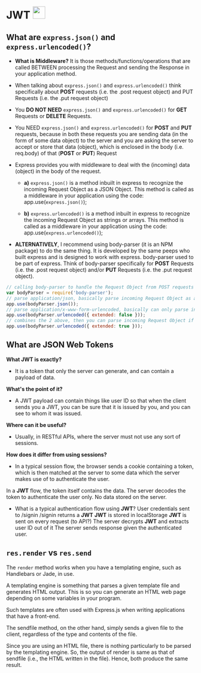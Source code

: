 # JWT <img src="https://vegibit.com/wp-content/uploads/2018/07/JSON-Web-Token-Authentication-With-Node.png" height=33px>

<h2> What are <code>express.json()</code> and <code>express.urlencoded()</code>? </h2>

- **What is Middleware?** It is those methods/functions/operations that are called BETWEEN processing the Request and sending the Response in your application method.

- When talking about ```express.json()``` and ```express.urlencoded()``` think specifically about **POST** requests (i.e. the .post request object) and PUT Requests (i.e. the .put request object)

- You **DO NOT NEED** ```express.json()``` and ```express.urlencoded()``` for **GET** Requests or **DELETE** Requests.

- You NEED ```express.json()``` and ```express.urlencoded()``` for **POST** and **PUT** requests, because in both these requests you are sending data (in the form of some data object) to the server and you are asking the server to accept or store that data (object), which is enclosed in the body (i.e. req.body) of that (**POST** or **PUT**) Request

- Express provides you with middleware to deal with the (incoming) data (object) in the body of the request.

  - **a)** ```express.json()``` is a method inbuilt in express to recognize the incoming Request Object as a JSON Object. This method is called as a middleware in your application using the code: app.use(```express.json()```);

  - **b)** ```express.urlencoded()``` is a method inbuilt in express to recognize the incoming Request Object as strings or arrays. This method is called as a middleware in your application using the code: app.use(```express.urlencoded()```);

- **ALTERNATIVELY**, I recommend using body-parser (it is an NPM package) to do the same thing. It is developed by the same peeps who built express and is designed to work with express. body-parser used to be part of express. Think of body-parser specifically for **POST** Requests (i.e. the .post request object) and/or **PUT** Requests (i.e. the .put request object).
  
```js
// calling body-parser to handle the Request Object from POST requests
var bodyParser = require('body-parser');
// parse application/json, basically parse incoming Request Object as a JSON Object 
app.use(bodyParser.json());
// parse application/x-www-form-urlencoded, basically can only parse incoming Request Object if strings or arrays
app.use(bodyParser.urlencoded({ extended: false }));
// combines the 2 above, then you can parse incoming Request Object if object, with nested objects, or generally any type.
app.use(bodyParser.urlencoded({ extended: true }));
```
<h2>What are JSON Web Tokens</h2>

**What JWT is exactly?**
- It is a token that only the server can generate, and can contain a payload of data.

**What's the point of it?**
- A JWT payload can contain things like user ID so that when the client sends you a JWT, you can be sure that it is issued by you, and you can see to whom it was issued.

**Where can it be useful?**
- Usually, in RESTful APIs, where the server must not use any sort of sessions.

**How does it differ from using sessions?**
- In a typical session flow, the browser sends a cookie containing a token, which is then matched at the server to some data which the server makes use of to authenticate the user.

In a **JWT** flow, the token itself contains the data. The server decodes the token to authenticate the user only. No data stored on the server.
- What is a typical authentication flow using **JWT**?
  User credentials sent to /signin
  /signin returns a **JWT**
  **JWT** is stored in localStorage
  **JWT** is sent on every request (to API?)
  The server decrypts **JWT** and extracts user ID out of it
  The server sends response given the authenticated user.


<h2> <code>res.render</code> vs <code>res.send</code></h2>

The ```render``` method works when you have a templating engine, such as Handlebars or Jade, in use.

A templating engine is something that parses a given template file and generates HTML output. This is so you can generate an HTML web page depending on some variables in your program.

Such templates are often used with Express.js when writing applications that have a front-end.

The sendfile method, on the other hand, simply sends a given file to the client, regardless of the type and contents of the file.

Since you are using an HTML file, there is nothing particularly to be parsed by the templating engine. So, the output of render is same as that of sendfile (i.e., the HTML written in the file). Hence, both produce the same result.

